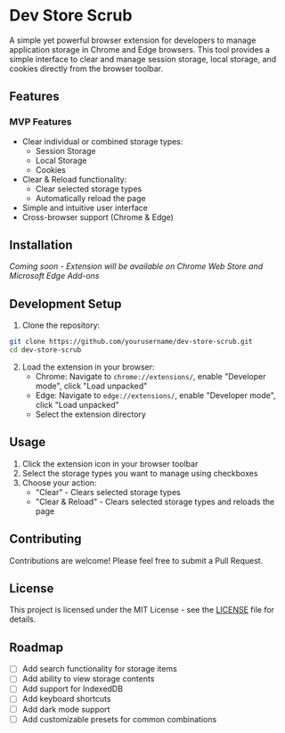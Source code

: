 # Dev Store Scrub

A simple yet powerful browser extension for developers to manage application storage in Chrome and Edge browsers. This tool provides a simple interface to clear and manage session storage, local storage, and cookies directly from the browser toolbar.

## Features

### MVP Features

-   Clear individual or combined storage types:
    -   Session Storage
    -   Local Storage
    -   Cookies
-   Clear & Reload functionality:
    -   Clear selected storage types
    -   Automatically reload the page
-   Simple and intuitive user interface
-   Cross-browser support (Chrome & Edge)

## Installation

_Coming soon - Extension will be available on Chrome Web Store and Microsoft Edge Add-ons_

## Development Setup

1. Clone the repository:

```bash
git clone https://github.com/yourusername/dev-store-scrub.git
cd dev-store-scrub
```

2. Load the extension in your browser:
    - Chrome: Navigate to `chrome://extensions/`, enable "Developer mode", click "Load unpacked"
    - Edge: Navigate to `edge://extensions/`, enable "Developer mode", click "Load unpacked"
    - Select the extension directory

## Usage

1. Click the extension icon in your browser toolbar
2. Select the storage types you want to manage using checkboxes
3. Choose your action:
    - "Clear" - Clears selected storage types
    - "Clear & Reload" - Clears selected storage types and reloads the page

## Contributing

Contributions are welcome! Please feel free to submit a Pull Request.

## License

This project is licensed under the MIT License - see the [LICENSE](LICENSE) file for details.

## Roadmap

-   [ ] Add search functionality for storage items
-   [ ] Add ability to view storage contents
-   [ ] Add support for IndexedDB
-   [ ] Add keyboard shortcuts
-   [ ] Add dark mode support
-   [ ] Add customizable presets for common combinations
